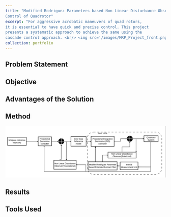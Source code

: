 ```yaml
---
title: "Modified Rodriguez Parameters based Non Linear Disturbance Observer
Control of Quadrotor"
excerpt: "For aggressive acrobatic maneuvers of quad rotors,
it is essential to have quick and precise control. This project
presents a systematic approach to achieve the same using the
cascade control approach. <br/> <img src='/images/MRP_Project_front.png'>"
collection: portfolio
---
```

## Problem Statement

## Objective

## Advantages of the Solution

## Method
<img src='/images/MRP_Project_front.png' height=auto width='700'>

## Results

## Tools Used



